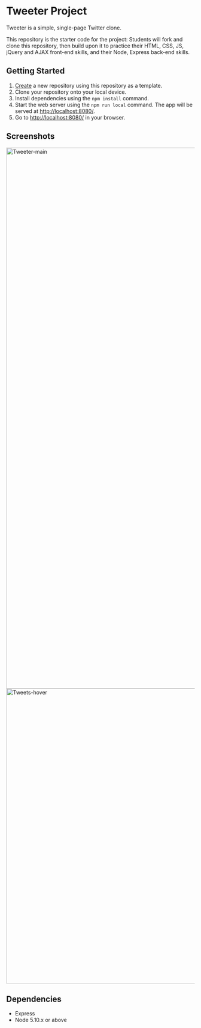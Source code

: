 # Tweeter Project

Tweeter is a simple, single-page Twitter clone.

This repository is the starter code for the project: Students will fork and clone this repository, then build upon it to practice their HTML, CSS, JS, jQuery and AJAX front-end skills, and their Node, Express back-end skills.

## Getting Started

1. [Create](https://docs.github.com/en/repositories/creating-and-managing-repositories/creating-a-repository-from-a-template) a new repository using this repository as a template.
2. Clone your repository onto your local device.
3. Install dependencies using the `npm install` command.
3. Start the web server using the `npm run local` command. The app will be served at <http://localhost:8080/>.
4. Go to <http://localhost:8080/> in your browser.

## Screenshots

<img width="1440" alt="Tweeter-main" src="https://user-images.githubusercontent.com/94278725/154873782-fdada8cc-4faf-4fd0-96b7-2a673961c7ad.png">
<img width="786" alt="Tweets-hover" src="https://user-images.githubusercontent.com/94278725/154873785-71f2d390-ab38-4c6e-85c7-17b989947e48.png">


## Dependencies

- Express
- Node 5.10.x or above
